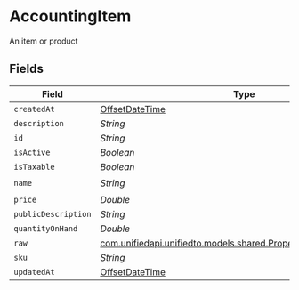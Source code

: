 # AccountingItem

An item or product


## Fields

| Field                                                                                                                | Type                                                                                                                 | Required                                                                                                             | Description                                                                                                          |
| -------------------------------------------------------------------------------------------------------------------- | -------------------------------------------------------------------------------------------------------------------- | -------------------------------------------------------------------------------------------------------------------- | -------------------------------------------------------------------------------------------------------------------- |
| `createdAt`                                                                                                          | [OffsetDateTime](https://docs.oracle.com/javase/8/docs/api/java/time/OffsetDateTime.html)                            | :heavy_minus_sign:                                                                                                   | N/A                                                                                                                  |
| `description`                                                                                                        | *String*                                                                                                             | :heavy_minus_sign:                                                                                                   | N/A                                                                                                                  |
| `id`                                                                                                                 | *String*                                                                                                             | :heavy_minus_sign:                                                                                                   | N/A                                                                                                                  |
| `isActive`                                                                                                           | *Boolean*                                                                                                            | :heavy_minus_sign:                                                                                                   | N/A                                                                                                                  |
| `isTaxable`                                                                                                          | *Boolean*                                                                                                            | :heavy_minus_sign:                                                                                                   | N/A                                                                                                                  |
| `name`                                                                                                               | *String*                                                                                                             | :heavy_check_mark:                                                                                                   | N/A                                                                                                                  |
| `price`                                                                                                              | *Double*                                                                                                             | :heavy_minus_sign:                                                                                                   | N/A                                                                                                                  |
| `publicDescription`                                                                                                  | *String*                                                                                                             | :heavy_minus_sign:                                                                                                   | N/A                                                                                                                  |
| `quantityOnHand`                                                                                                     | *Double*                                                                                                             | :heavy_minus_sign:                                                                                                   | N/A                                                                                                                  |
| `raw`                                                                                                                | [com.unifiedapi.unifiedto.models.shared.PropertyAccountingItemRaw](../../models/shared/PropertyAccountingItemRaw.md) | :heavy_minus_sign:                                                                                                   | N/A                                                                                                                  |
| `sku`                                                                                                                | *String*                                                                                                             | :heavy_minus_sign:                                                                                                   | N/A                                                                                                                  |
| `updatedAt`                                                                                                          | [OffsetDateTime](https://docs.oracle.com/javase/8/docs/api/java/time/OffsetDateTime.html)                            | :heavy_minus_sign:                                                                                                   | N/A                                                                                                                  |